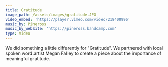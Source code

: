 ```yaml
---
title: Gratitude
image_path: /assets/images/gratitude.JPG
video_embed: 'https://player.vimeo.com/video/218400996'
music_by: Pineross
music_by_website: 'https://pineross.bandcamp.com'
type: Video
---
```



We did something a little differently for "Gratitude". We partnered with local spoken word artist Megan Falley to create a piece about the importance of meaningful gratitude.&nbsp;